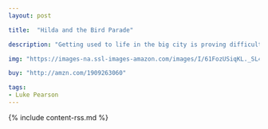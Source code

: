 ```yaml
---
layout: post

title:  "Hilda and the Bird Parade"

description: "Getting used to life in the big city is proving difficult for Hilda. The diminutive explorer is still missing the enchanted valleys and magical friends that surrounded her home in the fjords. But tonight is somehow different; tonight is the night of the mysterious Bird Parade. Finding herself lost on the streets of Trolberg, Hilda befriends a talking raven. Together they encounter all manner of bizarre creatures from outcast Trolls to ferocious Salt Lions and deadly Rat Kings—maybe the city isn't so boring after all."

img: "https://images-na.ssl-images-amazon.com/images/I/61FozUSiqKL._SL480_.jpg"

buy: "http://amzn.com/1909263060"

tags:
- Luke Pearson
---
```


{% include content-rss.md %}